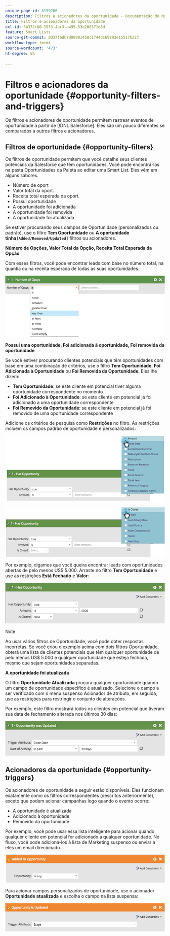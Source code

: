 ```yaml
---
unique-page-id: 8159286
description: Filtros e acionadores da oportunidade - Documentação do Marketo - Documentação do produto
title: Filtros e acionadores da oportunidade
exl-id: 5b372c00-1553-4ac3-a495-53e208371d8d
feature: Smart Lists
source-git-commit: 0d37fbdb7d08901458c1744dc68893e155176327
workflow-type: tm+mt
source-wordcount: '473'
ht-degree: 5%

---
```


# Filtros e acionadores da oportunidade {#opportunity-filters-and-triggers}

Os filtros e acionadores de oportunidade permitem rastrear eventos de oportunidade a partir de [!DNL Salesforce]. Eles são um pouco diferentes se comparados a outros filtros e acionadores.

## Filtros de oportunidade {#opportunity-filters}

Os filtros de oportunidade permitem que você detalhe seus clientes potenciais da Salesforce que têm oportunidades. Você pode encontrá-las na pasta Oportunidades da Paleta ao editar uma Smart List. Eles vêm em alguns sabores.

* Número de oport
* Valor total da oport.
* Receita total esperada da oport.
* Possui oportunidade
* A oportunidade foi adicionada
* A oportunidade foi removida
* A oportunidade foi atualizada

Se estiver procurando seus campos de Oportunidade (personalizados ou padrão), use o filtro **Tem Oportunidade** ou **A oportunidade tinha`[Added/Removed/Updated]`** filtros ou acionadores.

**Número de Opções, Valor Total da Opção, Receita Total Esperada da Opção**

Com esses filtros, você pode encontrar leads com base no número total, na quantia ou na receita esperada de todas as suas oportunidades.

![](assets/opportunity-filters-and-triggers-1.png)

**Possui uma oportunidade, Foi adicionada à oportunidade, Foi removida da oportunidade**

Se você estiver procurando clientes potenciais que têm oportunidades com base em uma combinação de critérios, use o filtro **Tem Oportunidade**, **Foi Adicionada à Oportunidade** ou **Foi Removida da Oportunidade**. Eles lhe dizem:

* **Tem Oportunidade**: se este cliente em potencial tiver alguma oportunidade correspondente no momento
* **Foi Adicionado à Oportunidade**: se este cliente em potencial já foi adicionado a uma oportunidade correspondente
* **Foi Removido da Oportunidade**: se este cliente em potencial já foi removido de uma oportunidade correspondente

Adicione os critérios de pesquisa como **Restrições** no filtro. As restrições incluem os campos padrão de oportunidade e personalizados:

![](assets/opportunity-filters-and-triggers-2.png)

![](assets/opportunity-filters-and-triggers-3.png)

Por exemplo, digamos que você queira encontrar leads com oportunidades abertas de pelo menos US$ 5.000. Arraste no filtro **Tem Oportunidade** e use as restrições **Está Fechado** e **Valor**:

![](assets/opportunity-filters-and-triggers-4.png)

>[!NOTE]
>
>Ao usar vários filtros de Oportunidade, você pode obter respostas incorretas. Se você criou o exemplo acima com dois filtros Oportunidade, obterá uma lista de clientes potenciais que têm qualquer oportunidade de pelo menos US$ 5.000 e qualquer oportunidade que esteja fechada, mesmo que sejam oportunidades separadas.

**A oportunidade foi atualizada**

O filtro **Oportunidade Atualizada** procura qualquer oportunidade quando um campo de oportunidade específico é atualizado. Selecione o campo a ser verificado com o menu suspenso Acionador de atributo, em seguida, use as restrições para restringir o conjunto de alterações.

Por exemplo, este filtro mostrará todos os clientes em potencial que tiveram sua data de fechamento alterada nos últimos 30 dias:

![](assets/opportunity-filters-and-triggers-5.png)

## Acionadores da oportunidade {#opportunity-triggers}

Os acionadores de oportunidade a seguir estão disponíveis. Eles funcionam exatamente como os filtros correspondentes (descritos anteriormente), exceto que podem acionar campanhas logo quando o evento ocorre:

* A oportunidade é atualizada
* Adicionado à oportunidade
* Removido da oportunidade

Por exemplo, você pode usar essa lista inteligente para acionar quando qualquer cliente em potencial for adicionado a qualquer oportunidade. No fluxo, você pode adicioná-los à lista de Marketing suspenso ou enviar a eles um email direcionado.

![](assets/opportunity-filters-and-triggers-6.png)

Para acionar campos personalizados de oportunidade, use o acionador **Oportunidade atualizada** e escolha o campo na lista suspensa:

![](assets/opportunity-filters-and-triggers-7.png)

